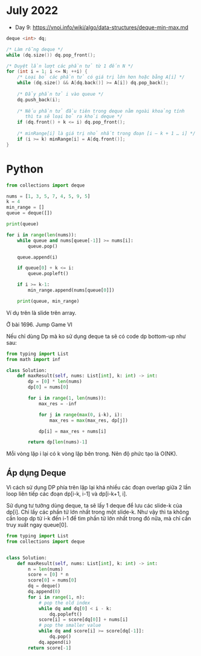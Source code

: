 # July 2022

- Day 9:
https://vnoi.info/wiki/algo/data-structures/deque-min-max.md
```C++
deque <int> dq;

/* Làm rỗng deque */
while (dq.size()) dq.pop_front();

/* Duyệt lần lượt các phần tử từ 1 đến N */
for (int i = 1; i <= N; ++i) { 
    /* Loại bỏ các phần tử có giá trị lớn hơn hoặc bằng A[i] */
    while (dq.size() && A[dq.back()] >= A[i]) dq.pop_back();
    
    /* Đẩy phần tử i vào queue */
    dq.push_back(i); 
    
    /* Nếu phần tử đầu tiên trong deque nằm ngoài khoảng tính 
       thì ta sẽ loại bỏ ra khỏi deque */
    if (dq.front() + k <= i) dq.pop_front(); 
    
    /* minRange[i] là giá trị nhỏ nhất trong đoạn [i – k + 1 … i] */
    if (i >= k) minRange[i] = A[dq.front()]; 
}
```


# Python
```python
from collections import deque

nums = [1, 3, 5, 7, 4, 5, 9, 5]
k = 4
min_range = []
queue = deque([])

print(queue)

for i in range(len(nums)):
    while queue and nums[queue[-1]] >= nums[i]:
        queue.pop()

    queue.append(i)

    if queue[0] + k <= i:
        queue.popleft()

    if i >= k-1:
        min_range.append(nums[queue[0]])

    print(queue, min_range)

```

Ví dụ trên là slide trên array.


Ở bài 1696. Jump Game VI

Nếu chỉ dùng Dp mà ko sử dụng deque ta sẽ có code dp bottom-up như sau:



```python
from typing import List
from math import inf

class Solution:
    def maxResult(self, nums: List[int], k: int) -> int:
        dp = [0] * len(nums)
        dp[0] = nums[0]

        for i in range(1, len(nums)):
            max_res = -inf

            for j in range(max(0, i-k), i):
                max_res = max(max_res, dp[j])

            dp[i] = max_res + nums[i]

        return dp[len(nums)-1]

```

Mỗi vòng lặp i lại có k vòng lặp bên trong. Nên độ phức tạo là O(NK).

## Áp dụng Deque
Vì cách sử dụng DP phía trên lặp lại khá nhiều các đoạn overlap giữa 2 lần loop liên tiếp các đoạn dp[i-k, i-1] và dp[i-k+1, i].

Sử dụng tư tưởng dùng deque, ta sẽ lấy 1 deque để lưu các slide-k của dp[i]. Chỉ lấy các phần tử lớn nhất trong một slide-k. Như vậy thì ta không cần loop dp từ i-k đến i-1 để tìm phần tử lớn nhất trong đó nữa, mà chỉ cần truy xuất ngay queue[0].


```python
from typing import List
from collections import deque


class Solution:
    def maxResult(self, nums: List[int], k: int) -> int:
        n = len(nums)
        score = [0] * n
        score[0] = nums[0]
        dq = deque()
        dq.append(0)
        for i in range(1, n):
            # pop the old index
            while dq and dq[0] < i - k:
                dq.popleft()
            score[i] = score[dq[0]] + nums[i]
            # pop the smaller value
            while dq and score[i] >= score[dq[-1]]:
                dq.pop()
            dq.append(i)
        return score[-1]
```